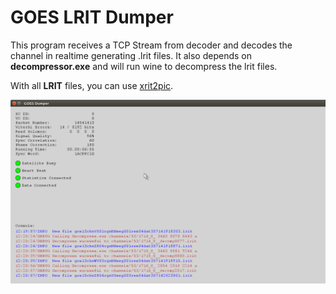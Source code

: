 GOES LRIT Dumper
=========================

This program receives a TCP Stream from decoder and decodes the channel in realtime generating .lrit files. It also depends on **decompressor.exe** and will run wine to decompress the lrit files.

With all **LRIT** files, you can use [xrit2pic](http://www.alblas.demon.nl/wsat/software/soft_msg.html).

![GOES Dump](screenshot.png)